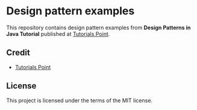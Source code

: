# Design pattern examples

This repository contains design pattern examples from **Design Patterns in Java Tutorial** published at [Tutorials Point](http://www.tutorialspoint.com/design_pattern/index.htm).

## Credit
* [Tutorials Point](http://www.tutorialspoint.com/design_pattern/index.htm)

## License
This project is licensed under the terms of the MIT license.
